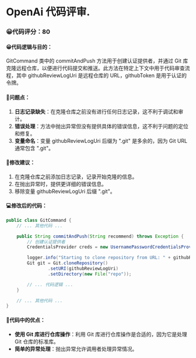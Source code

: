 # OpenAi 代码评审.
### 😀代码评分：80
#### 😀代码逻辑与目的：
GitCommand 类中的 commitAndPush 方法用于创建认证提供者，并通过 Git 库克隆远程仓库，以便进行代码提交和推送。此方法在特定上下文中用于代码审查流程，其中 githubReviewLogUri 是远程仓库的 URL，githubToken 是用于认证的令牌。

#### 🤔问题点：
1. **日志记录缺失**：在克隆仓库之前没有进行任何日志记录，这不利于调试和审计。
2. **错误处理**：方法中抛出异常但没有提供具体的错误信息，这不利于问题的定位和修复。
3. **变量命名**：变量 githubReviewLogUri 后缀为 ".git" 是多余的，因为 Git URL 通常包含 ".git"。

#### 🎯修改建议：
1. 在克隆仓库之前添加日志记录，记录开始克隆的信息。
2. 在抛出异常时，提供更详细的错误信息。
3. 移除变量 githubReviewLogUri 后缀 ".git"。

#### 💻修改后的代码：
```java
public class GitCommand {
    // ... 其他代码 ...

    public String commitAndPush(String recommend) throws Exception {
        // 创建认证提供者
        CredentialsProvider creds = new UsernamePasswordCredentialsProvider(githubToken, "");

        logger.info("Starting to clone repository from URL: " + githubReviewLogUri);
        Git git = Git.cloneRepository()
                .setURI(githubReviewLogUri)
                .setDirectory(new File("repo"));

        // ... 代码逻辑 ...
    }

    // ... 其他代码 ...
}
```

#### 🌟代码中的优点：
- **使用 Git 库进行仓库操作**：利用 Git 库进行仓库操作是合适的，因为它是处理 Git 仓库的标准库。
- **简单的异常处理**：抛出异常允许调用者处理异常情况。